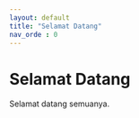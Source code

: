 ```yaml
---
layout: default
title: "Selamat Datang"
nav_orde : 0
---
```


# Selamat Datang 


Selamat datang semuanya.

